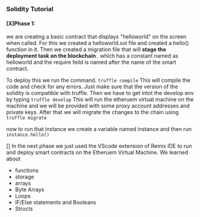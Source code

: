 ### Solidity Tutorial

#### [X]Phase 1:
we are creating a basic contract that displays "helloworld" on the screen when called.
For this we created a helloworld.sol file and created a hello() function in it. Then we created a migration file that will <b> stage the deployment task on the blockchain </b>. which has a constant named as helloworld and the require feild is named after the name of the smart contract. 

To deploy this we run the command.
`truffle compile`
This will compile the code and check for any errors. Just make sure that the version of the solidity is compatible with truffle.
Then we have to get intot the develop env by typing
`truffle develop`
This will run the etheruem virtual machine on the machine and we will be provided with some proxy account addresses and private keys. After that we will migrate the changes to the chain using<br>
`truffle migrate`

now to run that instance we create a variable named instance and then run 
`instance.hello()`


[] In the next phase we just used the VScode extension of Remix IDE to run and deploy smart contracts on the Etheruem Virtual Machine. We learned about
- functions
- storage
- arrays 
- Byte Arrays
- Loops
- IF/Else statements and Booleans
- Structs


